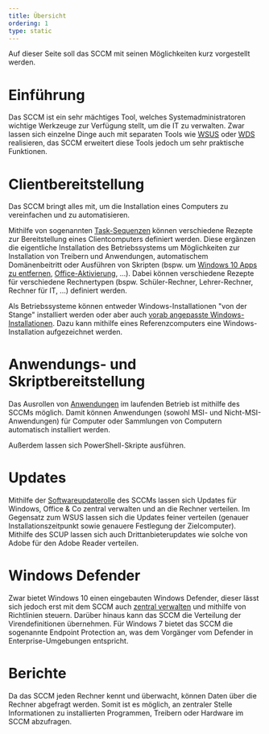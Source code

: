 ```yaml
---
title: Übersicht
ordering: 1
type: static
---
```


Auf dieser Seite soll das SCCM mit seinen Möglichkeiten kurz vorgestellt werden.

<!--more-->

# Einführung

Das SCCM ist ein sehr mächtiges Tool, welches Systemadministratoren wichtige Werkzeuge zur Verfügung stellt, um die IT zu verwalten. Zwar lassen sich einzelne Dinge auch mit separaten Tools wie [WSUS](https://de.wikipedia.org/wiki/Windows_Server_Update_Services) oder [WDS](https://de.wikipedia.org/wiki/Windows_Deployment_Services) realisieren, das SCCM erweitert diese Tools jedoch um sehr praktische Funktionen.

# Clientbereitstellung

Das SCCM bringt alles mit, um die Installation eines Computers zu vereinfachen und zu automatisieren.

Mithilfe von sogenannten [Task-Sequenzen](/sccm/osd/basic-task-sequence/) können verschiedene Rezepte zur Bereitstellung eines Clientcomputers definiert werden. Diese ergänzen die eigentliche Installation des Betriebssystems um Möglichkeiten zur Installation von Treibern und Anwendungen, automatischem Domänenbeitritt oder Ausführen von Skripten (bspw. um [Windows 10 Apps zu entfernen](/sccm/osd/task-sequence/remove-win10-apps/), [Office-Aktivierung](/sccm/osd/task-sequence/activate-office/), ...). Dabei können verschiedene Rezepte für verschiedene Rechnertypen (bspw. Schüler-Rechner, Lehrer-Rechner, Rechner für IT, ...) definiert werden.

Als Betriebssysteme können entweder Windows-Installationen "von der Stange" installiert werden oder aber auch [vorab angepasste Windows-Installationen](/sccm/osd/manual-capture/). Dazu kann mithilfe eines Referenzcomputers eine Windows-Installation aufgezeichnet werden.

# Anwendungs- und Skriptbereitstellung

Das Ausrollen von [Anwendungen](/sccm/applications/) im laufenden Betrieb ist mithilfe des SCCMs möglich. Damit können Anwendungen (sowohl MSI- und Nicht-MSI-Anwendungen) für Computer oder Sammlungen von Computern automatisch installiert werden. 

Außerdem lassen sich PowerShell-Skripte ausführen.

# Updates

Mithilfe der [Softwareupdaterolle](/sccm/windows-updates/) des SCCMs lassen sich Updates für Windows, Office & Co zentral verwalten und an die Rechner verteilen. Im Gegensatz zum WSUS lassen sich die Updates feiner verteilen (genauer Installationszeitpunkt sowie genauere Festlegung der Zielcomputer). Mithilfe des SCUP lassen sich auch Drittanbieterupdates wie solche von Adobe für den Adobe Reader verteilen.

# Windows Defender

Zwar bietet Windows 10 einen eingebauten Windows Defender, dieser lässt sich jedoch erst mit dem SCCM auch [zentral verwalten](/sccm/endpoint-protection/) und mithilfe von Richtlinien steuern. Darüber hinaus kann das SCCM die Verteilung der Virendefinitionen übernehmen. Für Windows 7 bietet das SCCM die sogenannte Endpoint Protection an, was dem Vorgänger vom Defender in Enterprise-Umgebungen entspricht.

# Berichte

Da das SCCM jeden Rechner kennt und überwacht, können Daten über die Rechner abgefragt werden. Somit ist es möglich, an zentraler Stelle Informationen zu installierten Programmen, Treibern oder Hardware im SCCM abzufragen.